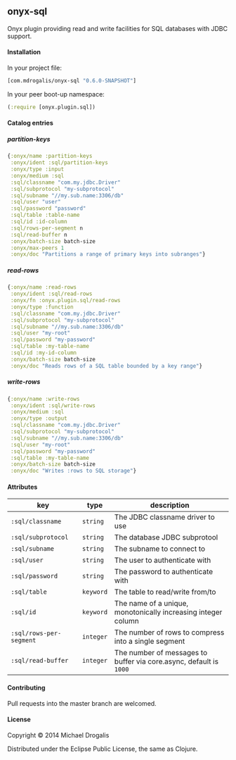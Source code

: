 ## onyx-sql

Onyx plugin providing read and write facilities for SQL databases with JDBC support.

#### Installation

In your project file:

```clojure
[com.mdrogalis/onyx-sql "0.6.0-SNAPSHOT"]
```

In your peer boot-up namespace:

```clojure
(:require [onyx.plugin.sql])
```

#### Catalog entries

##### partition-keys

```clojure
{:onyx/name :partition-keys
 :onyx/ident :sql/partition-keys
 :onyx/type :input
 :onyx/medium :sql
 :sql/classname "com.my.jdbc.Driver"
 :sql/subprotocol "my-subprotocol"
 :sql/subname "//my.sub.name:3306/db"
 :sql/user "user"
 :sql/password "password"
 :sql/table :table-name
 :sql/id :id-column
 :sql/rows-per-segment n
 :sql/read-buffer n
 :onyx/batch-size batch-size
 :onyx/max-peers 1
 :onyx/doc "Partitions a range of primary keys into subranges"}
```

##### read-rows

```clojure
{:onyx/name :read-rows
 :onyx/ident :sql/read-rows
 :onyx/fn :onyx.plugin.sql/read-rows
 :onyx/type :function
 :sql/classname "com.my.jdbc.Driver"
 :sql/subprotocol "my-subprotocol"
 :sql/subname "//my.sub.name:3306/db"
 :sql/user "my-root"
 :sql/password "my-password"
 :sql/table :my-table-name
 :sql/id :my-id-column
 :onyx/batch-size batch-size
 :onyx/doc "Reads rows of a SQL table bounded by a key range"}
```

##### write-rows

```clojure
{:onyx/name :write-rows
 :onyx/ident :sql/write-rows
 :onyx/medium :sql
 :onyx/type :output
 :sql/classname "com.my.jdbc.Driver"
 :sql/subprotocol "my-subprotocol"
 :sql/subname "//my.sub.name:3306/db"
 :sql/user "my-root"
 :sql/password "my-password"
 :sql/table :my-table-name
 :onyx/batch-size batch-size
 :onyx/doc "Writes :rows to SQL storage"}
```

#### Attributes

|key                     | type      | description
|------------------------|-----------|------------
|`:sql/classname`        | `string`  | The JDBC classname driver to use
|`:sql/subprotocol`      | `string`  | The database JDBC subprotool
|`:sql/subname`          | `string`  | The subname to connect to
|`:sql/user`             | `string`  | The user to authenticate with
|`:sql/password`         | `string`  | The password to authenticate with
|`:sql/table`            | `keyword` | The table to read/write from/to
|`:sql/id`               | `keyword` | The name of a unique, monotonically increasing integer column
|`:sql/rows-per-segment` | `integer` | The number of rows to compress into a single segment
|`:sql/read-buffer`      | `integer` | The number of messages to buffer via core.async, default is `1000`

#### Contributing

Pull requests into the master branch are welcomed.

#### License

Copyright © 2014 Michael Drogalis

Distributed under the Eclipse Public License, the same as Clojure.
